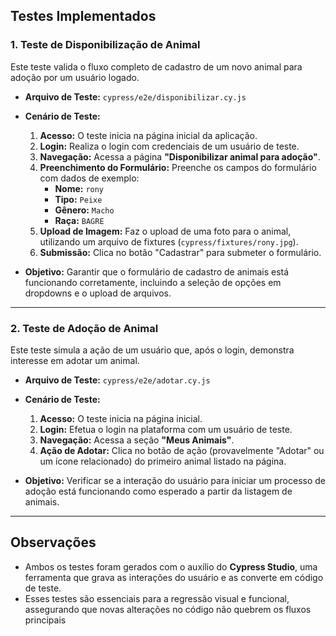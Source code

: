 ## Testes Implementados

### 1. Teste de Disponibilização de Animal

Este teste valida o fluxo completo de cadastro de um novo animal para adoção por um usuário logado.

*   **Arquivo de Teste:** `cypress/e2e/disponibilizar.cy.js`

*   **Cenário de Teste:**
    1.  **Acesso:** O teste inicia na página inicial da aplicação.
    2.  **Login:** Realiza o login com credenciais de um usuário de teste.
    3.  **Navegação:** Acessa a página **"Disponibilizar animal para adoção"**.
    4.  **Preenchimento do Formulário:** Preenche os campos do formulário com dados de exemplo:
        *   **Nome:** `rony`
        *   **Tipo:** `Peixe`
        *   **Gênero:** `Macho`
        *   **Raça:** `BAGRE`
    5.  **Upload de Imagem:** Faz o upload de uma foto para o animal, utilizando um arquivo de fixtures (`cypress/fixtures/rony.jpg`).
    6.  **Submissão:** Clica no botão "Cadastrar" para submeter o formulário.

*   **Objetivo:** Garantir que o formulário de cadastro de animais está funcionando corretamente, incluindo a seleção de opções em dropdowns e o upload de arquivos.

---

### 2. Teste de Adoção de Animal

Este teste simula a ação de um usuário que, após o login, demonstra interesse em adotar um animal.

*   **Arquivo de Teste:** `cypress/e2e/adotar.cy.js`

*   **Cenário de Teste:**
    1.  **Acesso:** O teste inicia na página inicial.
    2.  **Login:** Efetua o login na plataforma com um usuário de teste.
    3.  **Navegação:** Acessa a seção **"Meus Animais"**.
    4.  **Ação de Adotar:** Clica no botão de ação (provavelmente "Adotar" ou um ícone relacionado) do primeiro animal listado na página.

*   **Objetivo:** Verificar se a interação do usuário para iniciar um processo de adoção está funcionando como esperado a partir da listagem de animais.

---

## Observações

*   Ambos os testes foram gerados com o auxílio do **Cypress Studio**, uma ferramenta que grava as interações do usuário e as converte em código de teste.
*   Esses testes são essenciais para a regressão visual e funcional, assegurando que novas alterações no código não quebrem os fluxos principais

